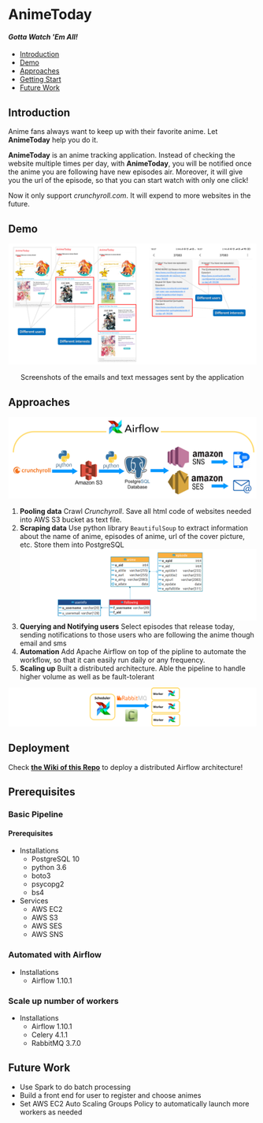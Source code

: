 # AnimeToday
#### *Gotta Watch 'Em All!*
* [Introduction](README.md#Introduction)
* [Demo](README.md#Demo)
* [Approaches](README.md#Approaches)
* [Getting Start](README.md#Getting-Start)
* [Future Work](README.md#Future-Work)

## Introduction
Anime fans always want to keep up with their favorite anime. Let **AnimeToday** help you do it.

**AnimeToday** is an anime tracking application. Instead of checking the website multiple times per day, with **AnimeToday**, you will be notified once the anime you are following have new episodes air. Moreover, it will give you the url of the episode, so that you can start watch with only one click! 

Now it only support *crunchyroll.com*. It will expend to more websites in the future.

## Demo


![email_and_text_demo](./img/demo.png)

<p align="center">
  Screenshots of the emails and text messages sent by the application

</p>

## Approaches
![pipeline](./img/pipeline.png)
1. **Pooling data**
Crawl *Crunchyroll*. Save all html code of websites needed into AWS S3 bucket as text file.
2. **Scraping data**
Use python library `BeautifulSoup` to extract information about the name of anime, episodes of anime, url of the cover picture, etc. Store them into PostgreSQL
![schema](./img/schema.png)
3. **Querying and Notifying users**
Select episodes that release today, sending notifications to those users who are following the anime though email and sms
5. **Automation**
Add Apache Airflow on top of the pipline to automate the workflow, so that it can easily run daily or any frequency.
6. **Scaling up**
Built a distributed architecture. Able the pipeline to handle higher volume as well as be fault-tolerant

![Distributed Airflow Architecture](./img/distributed_airflow_arch.png)

## Deployment
Check [**the Wiki of this Repo**](https://github.com/sainas/AnimeToday/wiki/Distributed-Deployment-of-Airflow-on-Ubuntu) to deploy a distributed Airflow architecture!

## Prerequisites
### Basic Pipeline
#### Prerequisites
* Installations
  * PostgreSQL 10
  * python 3.6
  * boto3
  * psycopg2
  * bs4
* Services
  * AWS EC2
  * AWS S3
  * AWS SES
  * AWS SNS 

### Automated with Airflow
* Installations
  * Airflow 1.10.1

### Scale up number of workers
* Installations
  * Airflow 1.10.1
  * Celery 4.1.1
  * RabbitMQ 3.7.0



## Future Work
* Use Spark to do batch processing
* Build a front end for user to register and choose animes
* Set AWS EC2 Auto Scaling Groups Policy to automatically launch more workers as needed
